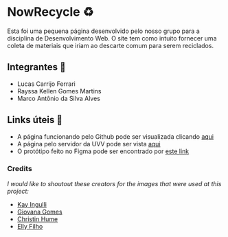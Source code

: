 # NowRecycle ♻️

Esta foi uma pequena página desenvolvido pelo nosso grupo para a disciplina de Desenvolvimento Web. O site tem como intuito fornecer uma coleta de materiais que iriam ao descarte comum para serem reciclados.

## Integrantes 🔎

- Lucas Carrijo Ferrari
- Rayssa Kellen Gomes Martins
- Marco Antônio da Silva Alves

## Links úteis 🔗

- A página funcionando pelo Github pode ser visualizada clicando [aqui](https://luwucaz.github.io/CONWEB-Projeto_Integrado/)
- A página pelo servidor da UVV pode ser vista [aqui](https://disciplinas.uvv.br/cc1m/g8/)
- O protótipo feito no Figma pode ser encontrado por [este link](https://bit.ly/3GoMou9)

### Credits

*I would like to shoutout these creators for the images that were used at this project:*

- [Kay Ingulli](https://unsplash.com/@kingulli?utm_source=unsplash&utm_medium=referral&utm_content=creditCopyText)
- [Giovana Gomes](https://unsplash.com/es/@gimazzarello?utm_source=unsplash&utm_medium=referral&utm_content=creditCopyText)
- [Christin Hume](https://unsplash.com/@christinhumephoto?utm_source=unsplash&utm_medium=referral&utm_content=creditCopyText)
- [Elly Filho](https://unsplash.com/@ellyfilho?utm_source=unsplash&utm_medium=referral&utm_content=creditCopyText)
